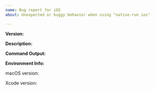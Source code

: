 ```yaml
---
name: Bug report for iOS
about: Unexpected or buggy behavior when using "native-run ios"

---
```


**Version:**

<!-- Please post the output of "native-run --version" -->


**Description:**

<!-- Please describe the problem you're having. -->


**Command Output:**

<!-- IMPORTANT: Please run your command with the "--verbose" flag to show all debugging output. -->


**Environment Info:**

<!-- If you're using Ionic, you can simply post the output of "ionic info" -->

macOS version:

Xcode version:

